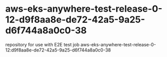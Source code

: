 # aws-eks-anywhere-test-release-0-12-d9f8aa8e-de72-42a5-9a25-d6f744a8a0c0-38
repository for use with E2E test job aws-eks-anywhere-test-release-0-12:d9f8aa8e-de72-42a5-9a25-d6f744a8a0c0-38
